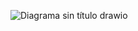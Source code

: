 
![Diagrama sin título drawio](https://github.com/user-attachments/assets/7d5b3afe-2d61-4b35-8d46-6798f1a6c8fb)
